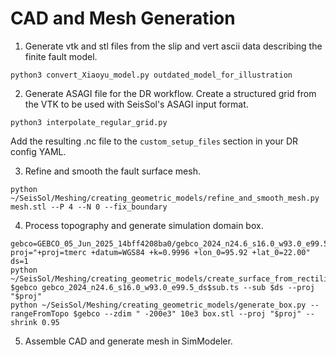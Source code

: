 # CAD and Mesh Generation

1. Generate vtk and stl files from the slip and vert ascii data describing the finite fault model.

```
python3 convert_Xiaoyu_model.py outdated_model_for_illustration
```

2. Generate ASAGI file for the DR workflow.
Create a structured grid from the VTK to be used with SeisSol's ASAGI input format.
```
python3 interpolate_regular_grid.py 
```
Add the resulting .nc file to the `custom_setup_files` section in your DR config YAML.

3.  Refine and smooth the fault surface mesh.

```
python ~/SeisSol/Meshing/creating_geometric_models/refine_and_smooth_mesh.py mesh.stl --P 4 --N 0 --fix_boundary
```

4. Process topography and generate simulation domain box.

```
gebco=GEBCO_05_Jun_2025_14bff4208ba0/gebco_2024_n24.6_s16.0_w93.0_e99.5.nc
proj="+proj=tmerc +datum=WGS84 +k=0.9996 +lon_0=95.92 +lat_0=22.00"
ds=1
python ~/SeisSol/Meshing/creating_geometric_models/create_surface_from_rectilinear_grid.py $gebco gebco_2024_n24.6_s16.0_w93.0_e99.5_ds$sub.ts --sub $ds --proj "$proj"
python ~/SeisSol/Meshing/creating_geometric_models/generate_box.py --rangeFromTopo $gebco --zdim " -200e3" 10e3 box.stl --proj "$proj" --shrink 0.95
```

5. Assemble CAD and generate mesh in SimModeler.
